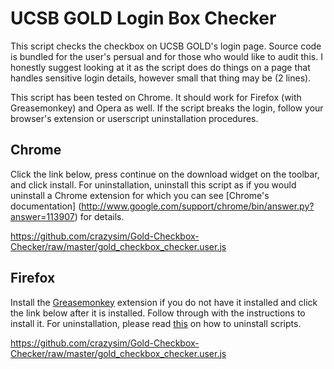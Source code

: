 # UCSB GOLD Login Box Checker

This script checks the checkbox on UCSB GOLD's login page. Source code is
bundled for the user's persual and for those who would like to audit this.
I honestly suggest looking at it as the script does do things on a page that handles
 sensitive login details, however small that thing may be (2 lines). 

This script has been tested on Chrome. It should work for Firefox (with
Greasemonkey) and Opera as well. If the script breaks the login, follow your
browser's extension or userscript uninstallation procedures.

## Chrome

Click the link below, press continue on the download widget on the toolbar, and
click install. For uninstallation, uninstall this script as if you would
uninstall a Chrome extension for which you can see [Chrome's documentation]
(http://www.google.com/support/chrome/bin/answer.py?answer=113907) for details. 

https://github.com/crazysim/Gold-Checkbox-Checker/raw/master/gold_checkbox_checker.user.js

## Firefox

Install the [Greasemonkey](https://addons.mozilla.org/en-US/firefox/addon/greasemonkey/)
extension if you do not have it installed and click the link below after it is installed.
Follow through with the instructions to install it. For uninstallation, 
please read [this](http://techie-buzz.com/how-to/uninstall-remove-greasemonkey-scripts.html)
on how to uninstall scripts.

https://github.com/crazysim/Gold-Checkbox-Checker/raw/master/gold_checkbox_checker.user.js

